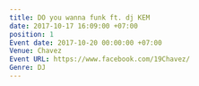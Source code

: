 ```yaml
---
title: DO you wanna funk ft. dj KEM
date: 2017-10-17 16:09:00 +07:00
position: 1
Event date: 2017-10-20 00:00:00 +07:00
Venue: Chavez
Event URL: https://www.facebook.com/19Chavez/
Genre: DJ
---
```


